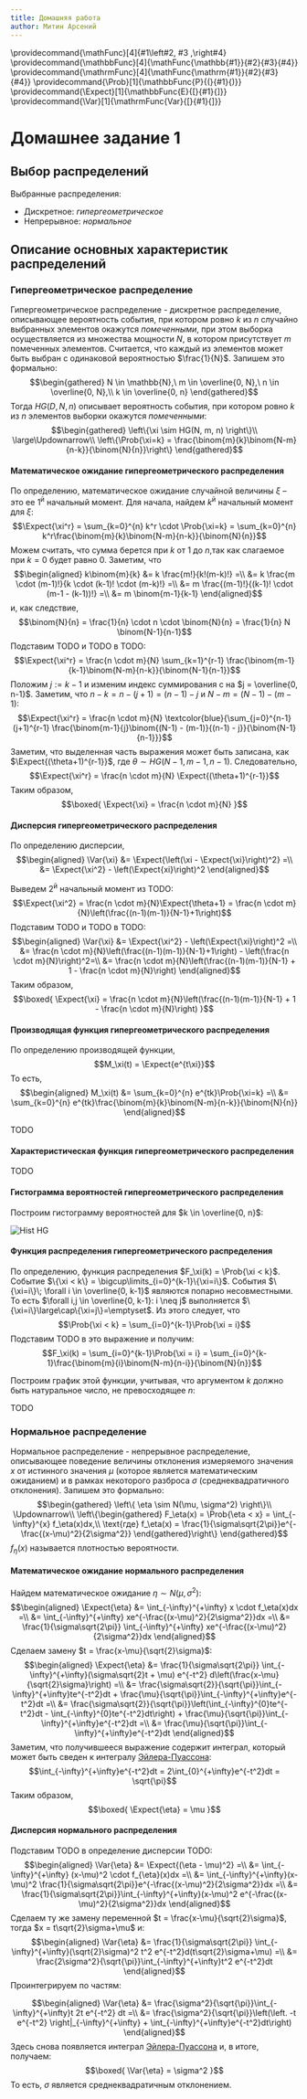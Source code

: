 ```yaml
---
title: Домашняя работа
author: Митин Арсений
---
```

<!-- mathFunc{name, leftDelim, argument, rightDelim} -->
\providecommand{\mathFunc}[4]{#1\left#2\, #3 \,\right#4}
\providecommand{\mathbbFunc}[4]{\mathFunc{\mathbb{#1}}{#2}{#3}{#4}}
\providecommand{\mathrmFunc}[4]{\mathFunc{\mathrm{#1}}{#2}{#3}{#4}}
\providecommand{\Prob}[1]{\mathbbFunc{P}{(}{#1}{)}}
\providecommand{\Expect}[1]{\mathbbFunc{E}{[}{#1}{]}}
\providecommand{\Var}[1]{\mathrmFunc{Var}{[}{#1}{]}}

# Домашнее задание 1

## Выбор распределений

Выбранные распределения:

* Дискретное: _гипергеометрическое_
* Непрерывное: _нормальное_

## Описание основных характеристик распределений

### Гипергеометрическое распределение

Гипергеометрическое распределение - дискретное распределение, описывающее вероятность события, при котором ровно $k$
из $n$ случайно выбранных элементов окажутся *помеченными*, при этом выборка осуществляется из множества мощности $N$,
в котором присутствует $m$ помеченных элементов. Считается, что каждый из элементов может быть выбран с одинаковой
вероятностью $\frac{1}{N}$. Запишем это формально:
$$\begin{gathered}
    N \in \mathbb{N},\ m \in \overline{0, N},\ n \in \overline{0, N},\\
    k \in \overline{0, n}
\end{gathered}$$
Тогда $HG(D, N, n)$ описывает вероятность события,
при котором ровно $k$ из $n$ элементов выборки окажутся *помеченными*:
$$\begin{gathered}
    \left\{\xi \sim HG(N, m, n) \right\}\\
    \large\Updownarrow\\
    \left\{\Prob{\xi=k} = \frac{\binom{m}{k}\binom{N-m}{n-k}}{\binom{N}{n}}\right\}
\end{gathered}$$

#### Математическое ожидание гипергеометрического распределения

По определению, математическое ожидание случайной величины $\xi$ – это ее $1^\text{й}$ начальный момент.
Для начала, найдем $k^\text{й}$ начальный момент для $\xi$:
$$\Expect{\xi^r}
= \sum_{k=0}^{n} k^r \cdot \Prob{\xi=k}
= \sum_{k=0}^{n} k^r\frac{\binom{m}{k}\binom{N-m}{n-k}}{\binom{N}{n}}$$
Можем считать, что сумма берется при $k$ от $1$ до $n$,так как слагаемое при
$k=0$ будет равно $0$. Заметим, что
$$\begin{aligned}
    k\binom{m}{k} &= k \frac{m!}{k!(m-k)!} =\\
                &= k \frac{m \cdot (m-1)!}{k \cdot (k-1)! \cdot (m-k)!} =\\
                &= m \frac{(m-1)!}{(k-1)! \cdot (m-1 - (k-1))!} =\\
                &= m \binom{m-1}{k-1}
\end{aligned}$$
и, как следствие,
$$\binom{N}{n}
= \frac{1}{n} \cdot n \cdot \binom{N}{n}
= \frac{1}{n} N \binom{N-1}{n-1}$$
Подставим TODO и TODO в TODO:
$$\Expect{\xi^r} = \frac{n \cdot m}{N}
\sum_{k=1}^{r-1} \frac{\binom{m-1}{k-1}\binom{N-m}{n-k}}{\binom{N-1}{n-1}}$$
Положим $j := k-1$ и изменим индекс суммирования с на $j = \overline{0, n-1}$.
Заметим, что $n - k = n - (j+1) = (n-1) - j$ и $N - m = (N-1) - (m-1)$:
$$\Expect{\xi^r} = \frac{n \cdot m}{N} \textcolor{blue}{\sum_{j=0}^{n-1} (j+1)^{r-1}
\frac{\binom{m-1}{j}\binom{(N-1) - (m-1)}{(n-1) - j}}{\binom{N-1}{n-1}}}$$
Заметим, что выделенная часть выражения может быть записана, как
$\Expect{(\theta+1)^{r-1}}$, где $\theta \sim HG(N-1, m-1, n-1)$.
Следовательно,
$$\Expect{\xi^r} = \frac{n \cdot m}{N} \Expect{(\theta+1)^{r-1}}$$
Таким образом,
$$\boxed{
    \Expect{\xi} = \frac{n \cdot m}{N}
}$$

#### Дисперсия гипергеометрического распределения

По определению дисперсии,
$$\begin{aligned}
    \Var{\xi} &= \Expect{\left(\xi - \Expect{\xi}\right)^2} =\\
              &= \Expect{\xi^2} - \left(\Expect{xi}\right)^2
\end{aligned}$$

Выведем $2^\text{й}$ начальный момент из TODO:
$$\Expect{\xi^2}
= \frac{n \cdot m}{N}\Expect{\theta+1}
= \frac{n \cdot m}{N}\left(\frac{(n-1)(m-1)}{N-1}+1\right)$$
Подставим TODO и TODO в TODO:
$$\begin{aligned}
    \Var{\xi} &= \Expect{\xi^2} - \left(\Expect{\xi}\right)^2 =\\
              &= \frac{n \cdot m}{N}\left(\frac{(n-1)(m-1)}{N-1}+1\right)
                    - \left(\frac{n \cdot m}{N}\right)^2=\\
              &= \frac{n \cdot m}{N}\left(\frac{(n-1)(m-1)}{N-1} + 1
                   - \frac{n \cdot m}{N}\right)
\end{aligned}$$
Таким образом,
$$\boxed{
    \Expect{\xi} = \frac{n \cdot m}{N}\left(\frac{(n-1)(m-1)}{N-1} + 1 - \frac{n \cdot m}{N}\right)
}$$

#### Производящая функция гипергеометрического распределения

По определению производящей функции,
$$M_\xi(t) = \Expect{e^{t\xi}}$$
То есть,
$$\begin{aligned}
    M_\xi(t) &= \sum_{k=0}^{n} e^{tk}\Prob{\xi=k} =\\
             &= \sum_{k=0}^{n} e^{tk}\frac{\binom{m}{k}\binom{N-m}{n-k}}{\binom{N}{n}}
\end{aligned}$$

TODO

#### Характеристическая функция гипергеометрического распределения

TODO

#### Гистограмма вероятностей гипергеометрического распределения

Построим гистограмму вероятностей для $k \in \overline{0, n}$:

![Hist HG](assets/hg_hist.svg)

#### Функция распределения гипергеометрического распределения

По определению, функция распределения $F_\xi(k) = \Prob{\xi < k}$.
Событие $\{\xi < k\} = \bigcup\limits_{i=0}^{k-1}\{\xi=i\}$.
События $\{\xi=i\}\; \forall i \in \overline{0, k-1}$ являются попарно
несовместными. То есть $\forall i,j \in \overline{0, k-1}: i \neq j$
выполняется $\{\xi=i\}\large\cap\{\xi=j\}=\emptyset$. Из этого следует, что
$$\Prob{\xi < k} = \sum_{i=0}^{k-1}\Prob{\xi = i}$$
Подставим TODO в это выражение и получим:
$$F_\xi(k)
= \sum_{i=0}^{k-1}\Prob{\xi = i}
= \sum_{i=0}^{k-1}\frac{\binom{m}{i}\binom{N-m}{n-i}}{\binom{N}{n}}$$

Построим график этой функции, учитывая, что аргументом $k$ должно быть натуральное число,
не превосходящее $n$:

TODO

### Нормальное распределение

Нормальное распределение - непрерывное распределение, описывающее поведение
величины отклонения измеряемого значения $x$ от истинного значения $\mu$
(которое является математическим ожиданием) и в рамках некоторого разброса
$\sigma$ (среднеквадратичного отклонения). Запишем это формально:
$$\begin{gathered}
    \left\{ \eta \sim N(\mu, \sigma^2) \right\}\\
    \Updownarrow\\
    \left\{\begin{gathered}
        F_\eta(x) = \Prob{\eta < x} = \int_{-\infty}^{x} f_\eta(x)dx,\\
        \text{где} f_\eta(x) = \frac{1}{\sigma\sqrt{2\pi}}e^{-\frac{(x-\mu)^2}{2\sigma^2}}
    \end{gathered}\right\}
\end{gathered}$$
$f_\eta(x)$ называется плотностью вероятности.

#### Математическое ожидание нормального распределения

Найдем математическое ожидание $\eta \sim N(\mu, \sigma^2)$:
$$\begin{aligned}
    \Expect{\eta} &= \int_{-\infty}^{+\infty} x \cdot f_\eta(x)dx =\\
                  &= \int_{-\infty}^{+\infty} xe^{-\frac{(x-\mu)^2}{2\sigma^2}}dx =\\
                  &= \frac{1}{\sigma\sqrt{2\pi}} \int_{-\infty}^{+\infty} xe^{-\frac{(x-\mu)^2}{2\sigma^2}}dx
\end{aligned}$$
Сделаем замену $t = \frac{x-\mu}{\sqrt{2}\sigma}$:
$$\begin{aligned}
    \Expect{\eta} &= \frac{1}{\sigma\sqrt{2\pi}} \int_{-\infty}^{+\infty}(\sigma\sqrt{2}t + \mu)
                    e^{-t^2} d\left(\frac{x-\mu}{\sqrt{2}\sigma}\right) =\\
                  &= \frac{\sigma\sqrt{2}}{\sqrt{\pi}}\int_{-\infty}^{+\infty}te^{-t^2}dt
                    + \frac{\mu}{\sqrt{\pi}}\int_{-\infty}^{+\infty}e^{-t^2}dt =\\
                  &= \frac{\sigma\sqrt{2}}{\sqrt{\pi}}\left(\int_{-\infty}^{0}te^{-t^2}dt
                    - \int_{-\infty}^{0}te^{-t^2}dt\right) + \frac{\mu}{\sqrt{\pi}}\int_{-\infty}^{+\infty}e^{-t^2}dt =\\
                  &= \frac{\mu}{\sqrt{\pi}}\int_{-\infty}^{+\infty}e^{-t^2}dt
\end{aligned}$$
Заметим, что получившееся выражение содержит интеграл,
который может быть сведен к интегралу [Эйлера-Пуассона](https://ru.wikipedia.org/wiki/Гауссов_интеграл):
$$\int_{-\infty}^{+\infty}e^{-t^2}dt = 2\int_{0}^{+\infty}e^{-t^2}dt = \sqrt{\pi}$$
Таким образом,
$$\boxed{
    \Expect{\eta} = \mu
}$$

#### Дисперсия нормального распределения

Подставим TODO в определение дисперсии TODO:
$$\begin{aligned}
    \Var{\eta} &= \Expect{(\eta - \mu)^2} =\\
               &= \int_{-\infty}^{+\infty} (x-\mu)^2 \cdot f_{\eta}(x)dx =\\
               &= \int_{-\infty}^{+\infty}(x-\mu)^2 \frac{1}{\sigma\sqrt{2\pi}}e^{-\frac{(x-\mu)^2}{2\sigma^2}}dx =\\
               &= \frac{1}{\sigma\sqrt{2\pi}}\int_{-\infty}^{+\infty}(x-\mu)^2 e^{-\frac{(x-\mu)^2}{2\sigma^2}}dx
\end{aligned}$$
Сделаем ту же замену переменной $t = \frac{x-\mu}{\sqrt{2}\sigma}$, тогда $x = t\sqrt{2}\sigma+\mu$ и:
$$\begin{aligned}
    \Var{\eta} &= \frac{1}{\sigma\sqrt{2\pi}}
                \int_{-\infty}^{+\infty}(\sqrt{2}\sigma)^2 t^2 e^{-t^2}d(t\sqrt{2}\sigma+\mu) =\\
               &= \frac{2\sigma^2}{\sqrt{\pi}}\int_{-\infty}^{+\infty}t^2 e^{-t^2}dt
\end{aligned}$$
Проинтегрируем по частям:
<!-- TODO: | replace with \mid??? -->
$$\begin{aligned}
    \Var{\eta} &= \frac{\sigma^2}{\sqrt{\pi}}\int_{-\infty}^{+\infty}t 2t e^{-t^2} dt =\\
               &= \frac{\sigma^2}{\sqrt{\pi}}\left(\left. -t e^{-t^2} \right|_{-\infty}^{+\infty}
                 + \int_{-\infty}^{+\infty}e^{-t^2}dt\right)
\end{aligned}$$
Здесь снова появляется интеграл [Эйлера-Пуассона](https://ru.wikipedia.org/wiki/Гауссов_интеграл) и, в итоге, получаем:
$$\boxed{
    \Var{\eta} = \sigma^2
}$$
То есть, $\sigma$ является среднеквадратичным отклонением.
